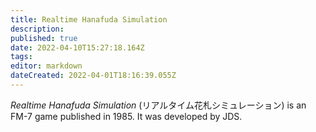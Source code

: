 ```yaml
---
title: Realtime Hanafuda Simulation
description: 
published: true
date: 2022-04-10T15:27:18.164Z
tags: 
editor: markdown
dateCreated: 2022-04-01T18:16:39.055Z
---
```


_Realtime Hanafuda Simulation_ (<span lang='ja'>リアルタイム花札シミュレーション</span>) is an FM-7 game published in 1985.
It was developed by JDS.
